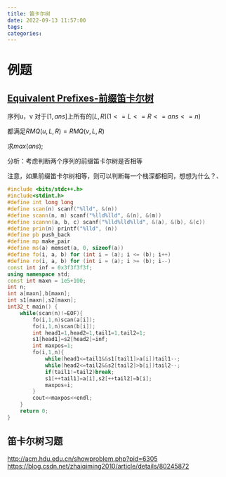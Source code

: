 ```yaml
---
title: 笛卡尔树
date: 2022-09-13 11:57:00
tags: 
categories: 
---
```


# 例题
## [Equivalent Prefixes-前缀笛卡尔树](https://ac.nowcoder.com/acm/contest/881/A )

序列u，v 对于$[1,ans]$上所有的$[L,R]$$(1<=L<=R<=ans<=n)$

都满足$RMQ(u,L,R)=RMQ(v,L,R)$

求$max(ans)$;

分析：考虑判断两个序列的前缀笛卡尔树是否相等

注意，如果前缀笛卡尔树相等，则可以判断每一个栈深都相同，想想为什么？、

```cpp
#include <bits/stdc++.h>
#include<stdint.h>
#define int long long
#define scan(n) scanf("%lld", &(n))
#define scann(n, m) scanf("%lld%lld", &(n), &(m))
#define scannn(a, b, c) scanf("%lld%lld%lld", &(a), &(b), &(c))
#define prin(n) printf("%lld", (n))
#define pb push_back
#define mp make_pair
#define ms(a) memset(a, 0, sizeof(a))
#define fo(i, a, b) for (int i = (a); i <= (b); i++)
#define ro(i, a, b) for (int i = (a); i >= (b); i--)
const int inf = 0x3f3f3f3f;
using namespace std;
const int maxn = 1e5+100;
int n;
int a[maxn],b[maxn];
int s1[maxn],s2[maxn];
int32_t main() {
    while(scan(n)!=EOF){
        fo(i,1,n)scan(a[i]);
        fo(i,1,n)scan(b[i]);
        int head1=1,head2=1,tail1=1,tail2=1;
        s1[head1]=s2[head2]=inf;
        int maxpos=1;
        fo(i,1,n){
            while(head1<=tail1&&s1[tail1]>a[i])tail1--;
            while(head2<=tail2&&s2[tail2]>b[i])tail2--;
            if(tail1!=tail2)break;
            s1[++tail1]=a[i],s2[++tail2]=b[i];
            maxpos=i;
        }
        cout<<maxpos<<endl;
    }
    return 0;
}
```
<!--more-->

## 笛卡尔树习题
http://acm.hdu.edu.cn/showproblem.php?pid=6305
https://blog.csdn.net/zhaiqiming2010/article/details/80245872